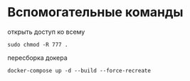 # Вспомогательные команды
открыть доступ ко всему
```
sudo chmod -R 777 .
```
пересборка докера
```
docker-compose up -d --build --force-recreate 
```

